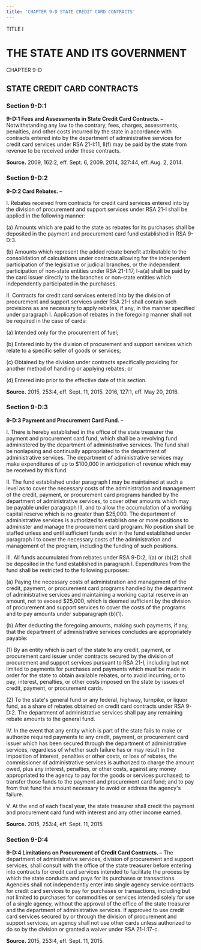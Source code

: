 ```yaml
---
title: 'CHAPTER 9-D STATE CREDIT CARD CONTRACTS'
---
```


TITLE I
                                             
THE STATE AND ITS GOVERNMENT
============================

CHAPTER 9-D
                                             
STATE CREDIT CARD CONTRACTS
---------------------------

### Section 9-D:1

 **9-D:1 Fees and Assessments in State Credit Card Contracts. –**
Notwithstanding any law to the contrary, fees, charges, assessments,
penalties, and other costs incurred by the state in accordance with
contracts entered into by the department of administrative services for
credit card services under RSA 21-I:11, II(f) may be paid by the state
from revenue to be received under these contracts.

**Source.** 2009, 162:2, eff. Sept. 6, 2009. 2014, 327:44, eff. Aug. 2,
2014.

### Section 9-D:2

 **9-D:2 Card Rebates. –**
                                             
 I. Rebates received from contracts for credit card services entered
into by the division of procurement and support services under RSA 21-I
shall be applied in the following manner:
                                             
 (a) Amounts which are paid to the state as rebates for its
purchases shall be deposited in the payment and procurement card fund
established in RSA 9-D:3.
                                             
 (b) Amounts which represent the added rebate benefit attributable
to the consolidation of calculations under contracts allowing for the
independent participation of the legislative or judicial branches, or
the independent participation of non-state entities under RSA 21-I:17,
I-a(a) shall be paid by the card issuer directly to the branches or
non-state entities which independently participated in the purchases.
                                             
 II. Contracts for credit card services entered into by the division
of procurement and support services under RSA 21-I shall contain such
provisions as are necessary to apply rebates, if any, in the manner
specified under paragraph I. Application of rebates in the foregoing
manner shall not be required in the case of cards:
                                             
 (a) Intended only for the procurement of fuel;
                                             
 (b) Entered into by the division of procurement and support
services which relate to a specific seller of goods or services;
                                             
 (c) Obtained by the division under contracts specifically
providing for another method of handling or applying rebates; or
                                             
 (d) Entered into prior to the effective date of this section.

**Source.** 2015, 253:4, eff. Sept. 11, 2015. 2016, 127:1, eff. May 20,
2016.

### Section 9-D:3

 **9-D:3 Payment and Procurement Card Fund. –**
                                             
 I. There is hereby established in the office of the state treasurer
the payment and procurement card fund, which shall be a revolving fund
administered by the department of administrative services. The fund
shall be nonlapsing and continually appropriated to the department of
administrative services. The department of administrative services may
make expenditures of up to 
                                             $100,000 in anticipation of revenue which
may be received by this fund.
                                             
 II. The fund established under paragraph I may be maintained at such
a level as to cover the necessary costs of the administration and
management of the credit, payment, or procurement card programs handled
by the department of administrative services, to cover other amounts
which may be payable under paragraph III, and to allow the accumulation
of a working capital reserve which is no greater than 
                                             $25,000. The
department of administrative services is authorized to establish one or
more positions to administer and manage the procurement card program. No
position shall be staffed unless and until sufficient funds exist in the
fund established under paragraph I to cover the necessary costs of the
administration and management of the program, including the funding of
such positions.
                                             
 III. All funds accumulated from rebates under RSA 9-D:2, I(a) or
(b)(2) shall be deposited in the fund established in paragraph I.
Expenditures from the fund shall be restricted to the following
purposes:
                                             
 (a) Paying the necessary costs of administration and management
of the credit, payment, or procurement card programs handled by the
department of administrative services and maintaining a working capital
reserve in an amount, not to exceed 
                                             $25,000, which is deemed sufficient
by the division of procurement and support services to cover the costs
of the programs and to pay amounts under subparagraph (b)(1).
                                             
 (b) After deducting the foregoing amounts, making such payments,
if any, that the department of administrative services concludes are
appropriately payable:
                                             
 (1) By an entity which is part of the state to any credit,
payment, or procurement card issuer under contracts secured by the
division of procurement and support services pursuant to RSA 21-I,
including but not limited to payments for purchases and payments which
must be made in order for the state to obtain available rebates, or to
avoid incurring, or to pay, interest, penalties, or other costs imposed
on the state by issues of credit, payment, or procurement cards.
                                             
 (2) To the state's general fund or any federal, highway,
turnpike, or liquor fund, as a share of rebates obtained on credit card
contracts under RSA 9-D:2. The department of administrative services
shall pay any remaining rebate amounts to the general fund.
                                             
 IV. In the event that any entity which is part of the state fails to
make or authorize required payments to any credit, payment, or
procurement card issuer which has been secured through the department of
administrative services, regardless of whether such failure has or may
result in the imposition of interest, penalties or other costs, or loss
of rebates, the commissioner of administrative services is authorized to
charge the amount owed, plus any interest, penalties, or other costs,
against any money appropriated to the agency to pay for the goods or
services purchased; to transfer those funds to the payment and
procurement card fund; and to pay from that fund the amount necessary to
avoid or address the agency's failure.
                                             
 V. At the end of each fiscal year, the state treasurer shall credit
the payment and procurement card fund with interest and any other income
earned.

**Source.** 2015, 253:4, eff. Sept. 11, 2015.

### Section 9-D:4

 **9-D:4 Limitations on Procurement of Credit Card Contracts. –** The
department of administrative services, division of procurement and
support services, shall consult with the office of the state treasurer
before entering into contracts for credit card services intended to
facilitate the process by which the state conducts and pays for its
purchases or transactions. Agencies shall not independently enter into
single agency service contracts for credit card services to pay for
purchases or transactions, including but not limited to purchases for
commodities or services intended solely for use of a single agency,
without the approval of the office of the state treasurer and the
department of administrative services. If approved to use credit card
services secured by or through the division of procurement and support
services, an agency shall not use other cards unless authorized to do so
by the division or granted a waiver under RSA 21-I:17-c.

**Source.** 2015, 253:4, eff. Sept. 11, 2015.
